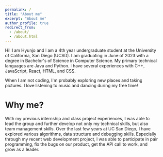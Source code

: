```yaml
---
permalink: /
title: "About me"
excerpt: "About me"
author_profile: true
redirect_from: 
  - /about/
  - /about.html
---
```


Hi! I am Hyunjo and I am a 4th year undergraduate student at the University of California, San Diego (UCSD). I am graduating in June of 2023 with a degree in Bachelor's of Science in Computer Science. My primary technical languages are Java and Python. I have several experiences with C++, JavaScript, React, HTML, and CSS.

When I am not coding, I'm probably exploring new places and taking pictures. I love listening to music and dancing during my free time!

Why me?
======
With my previous internship and class project experiences, I was able to lead the group and further develop not only my technical skills, but also team management skills. Over the last few years at UC San Diego, I have explored various algorithms, data structure and debugging skills.
Especially through my recent web development project, I was able to participate in pair programming, fix the bugs on our product, get the API call to work, and grow as a leader.